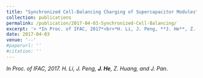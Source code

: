 ```yaml
---
title: "Synchronized Cell-Balancing Charging of Supercapacitor Modules"
collection: publications
permalink: /publication/2017-04-03-Synchronized-Cell-Balancing/
excerpt: '> *In Proc. of IFAC, 2017*<br>*H. Li, J. Peng, **J. He**, Z. Huang, and J. Pan*.'
date: 2017-04-03
venue: '--'
#paperurl: ''
#citation: ''
---
```

*In Proc. of IFAC, 2017.* 
*H. Li, J. Peng, **J. He**, Z. Huang, and J. Pan*.